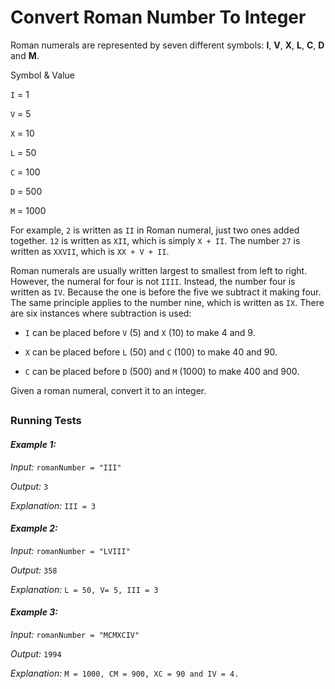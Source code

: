 
# Convert Roman Number To Integer

Roman numerals are represented by seven different symbols: **I**, **V**, **X**, **L**, **C**, **D** and **M**.

Symbol & Value

`I` = 1

`V` = 5

`X` = 10

`L` = 50

`C` = 100

`D` = 500

`M` = 1000

For example, `2` is written as `II` in Roman numeral, just two ones added together. `12` is written as `XII`, which is simply `X + II`. The number `27` is written as `XXVII`, which is `XX + V + II`.

Roman numerals are usually written largest to smallest from left to right. However, the numeral for four is not `IIII`. Instead, the number four is written as `IV`. Because the one is before the five we subtract it making four. The same principle applies to the number nine, which is written as `IX`. There are six instances where subtraction is used:

- `I` can be placed before `V` (5) and `X` (10) to make 4 and 9.

- `X` can be placed before `L` (50) and `C` (100) to make 40 and 90.

- `C` can be placed before `D` (500) and `M` (1000) to make 400 and 900.

Given a roman numeral, convert it to an integer.
##
### Running Tests

#### ***Example 1:***

*Input:* `romanNumber = "III"`

*Output:* `3`

*Explanation:* `III = 3`

#### ***Example 2:***

*Input:* `romanNumber = "LVIII"`

*Output:* `358`

*Explanation:* `L = 50, V= 5, III = 3`

#### ***Example 3:***

*Input:* `romanNumber = "MCMXCIV"`

*Output:* `1994`

*Explanation:* `M = 1000, CM = 900, XC = 90 and IV = 4.`


